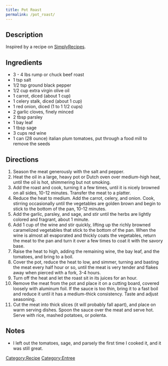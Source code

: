 ```yaml
---
title: Pot Roast
permalink: /pot_roast/
---
```


Description
-----------

Inspired by a recipe on [SimplyRecipes](http://elise.com/recipes/archives/004316italian_pot_roast.php).

Ingredients
-----------

-   3 - 4 lbs rump or chuck beef roast
-   1 tsp salt
-   1/2 tsp ground black pepper
-   1/2 cup extra virgin olive oil
-   1 carrot, diced (about 1 cup)
-   1 celery stalk, diced (about 1 cup)
-   1 red onion, diced (1 to 1 1/2 cups)
-   2 garlic cloves, finely minced
-   2 tbsp parsley
-   1 bay leaf
-   1 tbsp sage
-   3 cups red wine
-   1 can (28 ounce) italian plum tomatoes, put through a food mill to remove the seeds

Directions
----------

1.  Season the meat generously with the salt and pepper.
2.  Heat the oil in a large, heavy pot or Dutch oven over medium-high heat, until the oil is hot, shimmering but not smoking.
3.  Add the roast and cook, turning it a few times, until it is nicely browned on all sides, 10-12 minutes. Transfer the meat to a platter.
4.  Reduce the heat to medium. Add the carrot, celery, and onion. Cook, stirring occasionally until the vegetables are golden brown and begin to stick to the bottom of the pan, 10-12 minutes.
5.  Add the garlic, parsley, and sage, and stir until the herbs are lightly colored and fragrant, about 1 minute.
6.  Add 1 cup of the wine and stir quickly, lifting up the richly browned caramelized vegetables that stick to the bottom of the pan. When the wine is almost all evaporated and thickly coats the vegetables, return the meat to the pan and turn it over a few times to coat it with the savory base.
7.  Raise the heat to high, adding the remaining wine, the bay leaf, and the tomatoes, and bring to a boil.
8.  Cover the pot, reduce the heat to low, and simmer, turning and basting the meat every half hour or so, until the meat is very tender and flakes away when pierced with a fork, 3-4 hours.
9.  Turn off the heat and let the roast sit in its juices for an hour.
10. Remove the meat from the pot and place it on a cutting board, covered loosely with aluminum foil. If the sauce is too thin, bring it to a fast boil and reduce it until it has a medium-thick consistency. Taste and adjust seasoning.
11. Cut the meat into thick slices (it will probably fall apart), and place on warm serving dishes. Spoon the sauce over the meat and serve hot. Serve with rice, mashed potatoes, or polenta.

Notes
-----

-   I left out the tomatoes, sage, and parsely the first time I cooked it, and it was still great.

[Category:Recipe](/Category:Recipe "wikilink") [Category:Entree](/Category:Entree "wikilink")